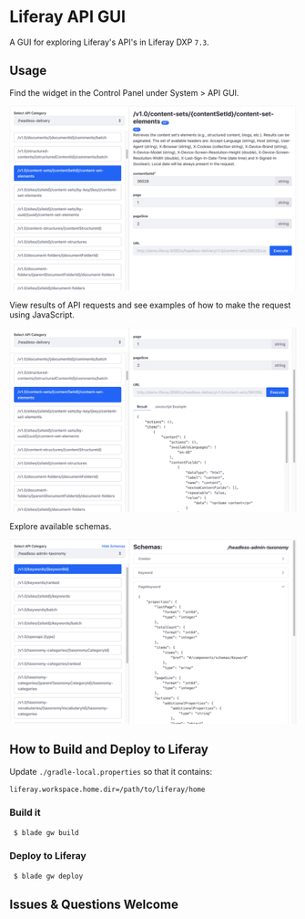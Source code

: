 # Liferay API GUI

A GUI for exploring Liferay's API's in Liferay DXP `7.3`.

## Usage

Find the widget in the Control Panel under System > API GUI.

![API GUI](/images/APIGUI.png)

View results of API requests and see examples of how to make the request using JavaScript.

![API GUI Result](/images/APIGUIResult.png)

Explore available schemas.

![API GUI Result](/images/schemaExplorer.png)

## How to Build and Deploy to Liferay

Update `./gradle-local.properties` so that it contains:
```
liferay.workspace.home.dir=/path/to/liferay/home
```

### Build it
` $ blade gw build`

### Deploy to Liferay
` $ blade gw deploy`

## Issues & Questions Welcome